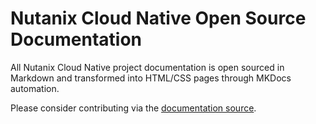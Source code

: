# Nutanix Cloud Native Open Source Documentation

All Nutanix Cloud Native project documentation is open sourced in Markdown and transformed into HTML/CSS pages through MKDocs automation.

Please consider contributing via the [documentation source](https://github.com/nutanix-cloud-native/opendocs).
